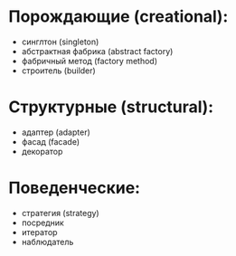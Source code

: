 # Порождающие (creational):
- синглтон (singleton)
- абстрактная фабрика (abstract factory)
- фабричный метод (factory method)
- строитель (builder)

# Структурные (structural):
- адаптер (adapter)
- фасад (facade)
- декоратор

# Поведенческие:
- стратегия (strategy)
- посредник
- итератор
- наблюдатель
